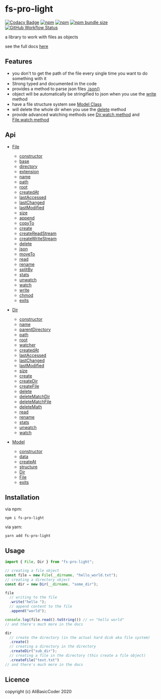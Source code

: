 # fs-pro-light

[![Codacy Badge](https://api.codacy.com/project/badge/Grade/10435d4146374b0c834b6b1afe60d0b3)](https://app.codacy.com/manual/AliBasicCoder/fs-pro?utm_source=github.com&utm_medium=referral&utm_content=AliBasicCoder/fs-pro&utm_campaign=Badge_Grade_Dashboard)
[![npm](https://img.shields.io/npm/v/fs-pro-light)](https://npmjs.com/package/fs-pro-light)
[![npm](https://img.shields.io/npm/dm/fs-pro-light)](https://npmjs.com/package/fs-pro-light)
[![npm bundle size](https://img.shields.io/bundlephobia/minzip/fs-pro-light)](https://npmjs.com/package/fs-pro-light)
[![GitHub Workflow Status](https://img.shields.io/github/workflow/status/AliBasicCoder/fs-pro/Node.js%20CI)](https://github.com/AliBasicCoder/fs-pro)

a library to work with files as objects

see the full docs [here](https://fs-pro-docs.herokuapp.com/)

## Features

- you don't to get the path of the file every single time you want to do something with it
- Strong typed and documented in the code
- provides a method to parse json files [.json\(\)](https://fs-pro-docs.herokuapp.com/classes/_src_file_.file.html#json)
- object will be automatically be stringified to json when you use the [write](https://fs-pro-docs.herokuapp.com/classes/_src_file_.file.html#write) method
- have a file structure system see [Model Class](https://fs-pro-docs.herokuapp.com/classes/_src_model_.model.html)
- will delete the whole dir when you use the [delete](https://fs-pro-docs.herokuapp.com/classes/_src_dir_.dir.html#delete) method
- provide advanced watching methods see [Dir.watch method](https://fs-pro-docs.herokuapp.com/classes/_src_dir_.dir.html#watch) and [File.watch method](https://fs-pro-docs.herokuapp.com/classes/_src_file_.file.html#watch)

## Api

- [File](https://fs-pro-docs.herokuapp.com/classes/_src_file_.file.html)

  - [constructor](https://fs-pro-docs.herokuapp.com/classes/_src_file_.file.html#constructor)
  - [base](https://fs-pro-docs.herokuapp.com/classes/_src_file_.file.html#base)
  - [directory](https://fs-pro-docs.herokuapp.com/classes/_src_file_.file.html#directory)
  - [extension](https://fs-pro-docs.herokuapp.com/classes/_src_file_.file.html#extension)
  - [name](https://fs-pro-docs.herokuapp.com/classes/_src_file_.file.html#name)
  - [path](https://fs-pro-docs.herokuapp.com/classes/_src_file_.file.html#path)
  - [root](https://fs-pro-docs.herokuapp.com/classes/_src_file_.file.html#root)
  - [createdAt](https://fs-pro-docs.herokuapp.com/classes/_src_file_.file.html#createdAt)
  - [lastAccessed](https://fs-pro-docs.herokuapp.com/classes/_src_file_.file.html#lastAccessed)
  - [lastChanged](https://fs-pro-docs.herokuapp.com/classes/_src_file_.file.html#lastChanged)
  - [lastModified](https://fs-pro-docs.herokuapp.com/classes/_src_file_.file.html#lastModified)
  - [size](https://fs-pro-docs.herokuapp.com/classes/_src_file_.file.html#size)
  - [append](https://fs-pro-docs.herokuapp.com/classes/_src_file_.file.html#append)
  - [copyTo](https://fs-pro-docs.herokuapp.com/classes/_src_file_.file.html#copyTo)
  - [create](https://fs-pro-docs.herokuapp.com/classes/_src_file_.file.html#create)
  - [createReadStream](https://fs-pro-docs.herokuapp.com/classes/_src_file_.file.html#createReadStream)
  - [createWriteStream](https://fs-pro-docs.herokuapp.com/classes/_src_file_.file.html#createWriteStream)
  - [delete](https://fs-pro-docs.herokuapp.com/classes/_src_file_.file.html#delete)
  - [json](https://fs-pro-docs.herokuapp.com/classes/_src_file_.file.html#json)
  - [moveTo](https://fs-pro-docs.herokuapp.com/classes/_src_file_.file.html#moveTo)
  - [read](https://fs-pro-docs.herokuapp.com/classes/_src_file_.file.html#read)
  - [rename](https://fs-pro-docs.herokuapp.com/classes/_src_file_.file.html#rename)
  - [splitBy](https://fs-pro-docs.herokuapp.com/classes/_src_file_.file.html#splitBy)
  - [stats](https://fs-pro-docs.herokuapp.com/classes/_src_file_.file.html#stats)
  - [unwatch](https://fs-pro-docs.herokuapp.com/classes/_src_file_.file.html#unwatch)
  - [watch](https://fs-pro-docs.herokuapp.com/classes/_src_file_.file.html#watch)
  - [write](https://fs-pro-docs.herokuapp.com/classes/_src_file_.file.html#write)
  - [chmod](https://fs-pro-docs.herokuapp.com/classes/_src_file_.file.html#chmod)
  - [exits](https://fs-pro-docs.herokuapp.com/classes/_src_file_.file.html#exits)

- [Dir](https://fs-pro-docs.herokuapp.com/classes/_src_dir_.dir.html)

  - [constructor](https://fs-pro-docs.herokuapp.com/classes/_src_dir_.dir.html#constructor)
  - [name](https://fs-pro-docs.herokuapp.com/classes/_src_dir_.dir.html#name)
  - [parentDirectory](https://fs-pro-docs.herokuapp.com/classes/_src_dir_.dir.html#parentDirectory)
  - [path](https://fs-pro-docs.herokuapp.com/classes/_src_dir_.dir.html#path)
  - [root](https://fs-pro-docs.herokuapp.com/classes/_src_dir_.dir.html#root)
  - [watcher](https://fs-pro-docs.herokuapp.com/classes/_src_dir_.dir.html#watcher)
  - [createdAt](https://fs-pro-docs.herokuapp.com/classes/_src_dir_.dir.html#createdAt)
  - [lastAccessed](https://fs-pro-docs.herokuapp.com/classes/_src_dir_.dir.html#lastAccessed)
  - [lastChanged](https://fs-pro-docs.herokuapp.com/classes/_src_dir_.dir.html#lastChanged)
  - [lastModified](https://fs-pro-docs.herokuapp.com/classes/_src_dir_.dir.html#lastModified)
  - [size](https://fs-pro-docs.herokuapp.com/classes/_src_dir_.dir.html#size)
  - [create](https://fs-pro-docs.herokuapp.com/classes/_src_dir_.dir.html#create)
  - [createDir](https://fs-pro-docs.herokuapp.com/classes/_src_dir_.dir.html#createDir)
  - [createFile](https://fs-pro-docs.herokuapp.com/classes/_src_dir_.dir.html#createFile)
  - [delete](https://fs-pro-docs.herokuapp.com/classes/_src_dir_.dir.html#delete)
  - [deleteMatchDir](https://fs-pro-docs.herokuapp.com/classes/_src_dir_.dir.html#deleteMatchDir)
  - [deleteMatchFile](https://fs-pro-docs.herokuapp.com/classes/_src_dir_.dir.html#deleteMatchFile)
  - [deleteMath](https://fs-pro-docs.herokuapp.com/classes/_src_dir_.dir.html#deleteMatch)
  - [read](https://fs-pro-docs.herokuapp.com/classes/_src_dir_.dir.html#read)
  - [rename](https://fs-pro-docs.herokuapp.com/classes/_src_dir_.dir.html#rename)
  - [stats](https://fs-pro-docs.herokuapp.com/classes/_src_dir_.dir.html#stats)
  - [unwatch](https://fs-pro-docs.herokuapp.com/classes/_src_dir_.dir.html#unwatch)
  - [watch](https://fs-pro-docs.herokuapp.com/classes/_src_dir_.dir.html#watch)

- [Model](https://fs-pro-docs.herokuapp.com/classes/_src_model_.model.html)
  - [constructor](https://fs-pro-docs.herokuapp.com/classes/_src_model_.model.html#constructor)
  - [data](https://fs-pro-docs.herokuapp.com/classes/_src_model_.model.html#data)
  - [createAt](https://fs-pro-docs.herokuapp.com/classes/_src_model_.model.html#createAt)
  - [structure](https://fs-pro-docs.herokuapp.com/classes/_src_model_.model.html#structure)
  - [Dir](https://fs-pro-docs.herokuapp.com/classes/_src_model_.model.html#Dir)
  - [File](https://fs-pro-docs.herokuapp.com/classes/_src_model_.model.html#File)
  - [exits](https://fs-pro-docs.herokuapp.com/classes/_src_model_.model.html#exits)

## Installation

via npm:

```
npm i fs-pro-light
```

via yarn:

```
yarn add fs-pro-light
```

## Usage

```js
import { File, Dir } from "fs-pro-light";

// creating a file object
const file = new File(__dirname, "hello_world.txt");
// creating a directory object
const dir = new Dir(__dirname, "some_dir");

file
  // writing to the file
  .write("hello ");
  // append content to the file
  .append("world");

console.log(file.read().toString()) // => "hello world"
// and there's much more in the docs

dir
  // create the directory (in the actual hard disk aka file system)
  .create()
  // creating a directory in the directory
  .createDir("sub_dir");
  // creating a file in the directory (this create a file object)
  .createFile("text.txt")
// and there's much more in the docs
```

## Licence

copyright (c) AliBasicCoder 2020

